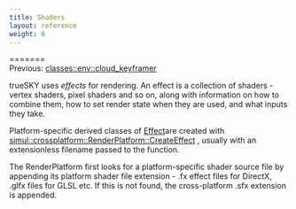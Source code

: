 ```yaml
---
title: Shaders
layout: reference
weight: 0
---
```

=======<br>Previous: [classes::env::cloud_keyframer](/ref/classes/env/cloud_keyframer)


trueSKY uses *effects* for rendering. An effect is a collection of shaders - vertex shaders, pixel shaders and so on, along with information on
how to combine them, how to set render state when they are used, and what inputs they take.

Platform-specific derived classes of <a href="../ref/simul/crossplatform/effect">Effect</a>are created with [simul::crossplatform::RenderPlatform::CreateEffect](/ref/simul/crossplatform/renderplatform/createeffect)
,
usually with an extensionless filename passed to the function.

The RenderPlatform first looks for a platform-specific shader source file by appending its platform shader file extension - .fx effect files for DirectX,
.glfx files for GLSL etc. If this is not found, the cross-platform .sfx extension is appended.


